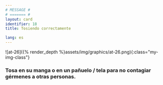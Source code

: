 ```yaml
---
# MESSAGE #
# ======= #
layout: card
identifier: 18
title: Tosiendo correctamente

lang: es
---
```


![at-26]({% render_depth %}assets/img/graphics/at-26.png){:class="my-img-class"}

### Tosa en su manga o en un pañuelo / tela para no contagiar gérmenes a otras personas.
